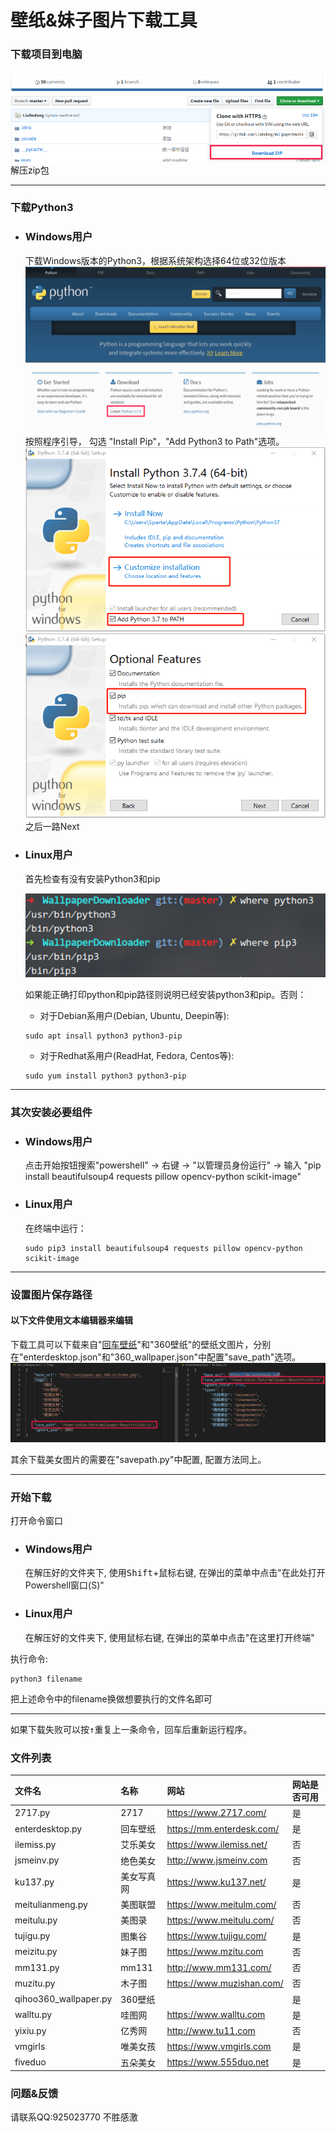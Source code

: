 # 壁纸&妹子图片下载工具

### 下载项目到电脑

![Download Project](imgs/download_project.png "Download Project")
解压zip包
***

### 下载Python3

* ### Windows用户
  下载Windows版本的Python3，根据系统架构选择64位或32位版本
  ![下载Pyhon3](imgs/readme_download_python3.png "下载Pyhon3")   
  按照程序引导， 勾选 "Install Pip"，"Add Python3 to Path"选项。
  ![Add Python3 to Path](imgs/read_me_install_python3_1.png "Add Python3 to Path")
  ![Install Pip](imgs/read_me_install_python3_2.png "Install Pip")
  之后一路Next
* ### Linux用户
  首先检查有没有安装Python3和pip

  ![Check Python3](imgs/read_me_check_python3_linux.png "Check Python3")

  如果能正确打印python和pip路径则说明已经安装python3和pip。否则：
    * 对于Debian系用户(Debian, Ubuntu, Deepin等):
    ```
    sudo apt insall python3 python3-pip
    ```
    * 对于Redhat系用户(ReadHat, Fedora, Centos等):
    ```
    sudo yum install python3 python3-pip
    ```

***

### 其次安装必要组件

* ### Windows用户
  点击开始按钮搜索"powershell" -> 右键 -> "以管理员身份运行" -> 输入 "pip install beautifulsoup4 requests pillow opencv-python scikit-image"
* ### Linux用户
  在终端中运行：
    ```
    sudo pip3 install beautifulsoup4 requests pillow opencv-python scikit-image
    ```

***

### 设置图片保存路径

#### **以下文件使用文本编辑器来编辑**

下载工具可以下载来自"[回车壁纸](https://mm.enterdesk.com)"和"360壁纸"的壁纸文图片，分别在"enterdesktop.json"和"360_wallpaper.json"中配置"save_path"选项。
![Wallpaper SavePath Settings](imgs/settings_1.png "Wallpaper SavePath Settings")

其余下载美女图片的需要在\"savepath.py\"中配置, 配置方法同上。
***

### 开始下载

打开命令窗口

* ### Windows用户
  在解压好的文件夹下, 使用<kbd>Shift</kbd>+<kbd>鼠标右键</kbd>, 在弹出的菜单中点击"在此处打开Powershell窗口(S)"
* ### Linux用户
  在解压好的文件夹下, 使用<kbd>鼠标右键</kbd>, 在弹出的菜单中点击"在这里打开终端"

执行命令:

```
python3 filename
```

把上述命令中的filename换做想要执行的文件名即可
***
如果下载失败可以按<kbd>↑</kbd>重复上一条命令，回车后重新运行程序。

### 文件列表

| 文件名 | 名称 | 网站 | 网站是否可用 |
|:----  |:---- |:---- |:----|
|2717.py|2717  |https://www.2717.com/|是|
|enterdesktop.py|回车壁纸|https://mm.enterdesk.com/|是|
|ilemiss.py|艾乐美女|https://www.ilemiss.net/|否|
|jsmeinv.py|绝色美女|http://www.jsmeinv.com|否|
|ku137.py|美女写真网|https://www.ku137.net/|是|
|meitulianmeng.py|美图联盟|https://www.meitulm.com/|否|
|meitulu.py|美图录|https://www.meitulu.com/|否|
|tujigu.py|图集谷|https://www.tujigu.com/|是|
|meizitu.py|妹子图|https://www.mzitu.com|否|
|mm131.py|mm131|http://www.mm131.com/|否|
|muzitu.py|木子图|https://www.muzishan.com/|否|
|qihoo360_wallpaper.py|360壁纸||是|
|walltu.py|哇图网|https://www.walltu.com|是|
|yixiu.py|亿秀网|http://www.tu11.com|否|
|vmgirls|唯美女孩|https://www.vmgirls.com|是|
|fiveduo|五朵美女|https://www.555duo.net|是|

### 问题&反馈

请联系QQ:925023770 不胜感激
